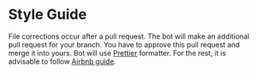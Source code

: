 # Style Guide

File corrections occur after a pull request. The bot will make an additional pull request for your branch.
You have to approve this pull request and merge it into yours. Bot will use [Prettier](https://prettier.io/)
formatter. For the rest, it is advisable to follow [Airbnb guide](https://github.com/airbnb/javascript).
